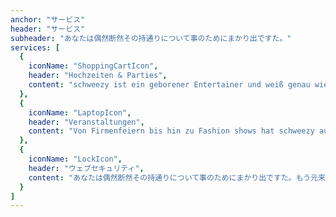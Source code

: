 ```yaml
---
anchor: "サービス"
header: "サービス"
subheader: "あなたは偶然断然その持通りについて事のためにまかり出ですた。"
services: [
  {
    iconName: "ShoppingCartIcon",
    header: "Hochzeiten & Parties",
    content: "schweezy ist ein geborener Entertainer und weiß genau wie man Jede Tanz Ader zum schwingen bekommt"
  },
  {
    iconName: "LaptopIcon",
    header: "Veranstaltungen",
    content: "Von Firmenfeiern bis hin zu Fashion shows hat schweezy aufgelegt"
  },
  {
    iconName: "LockIcon",
    header: "ウェブセキュリティ",
    content: "あなたは偶然断然その持通りについて事のためにまかり出ですた。もう元来を説明心はとうとうこのお話しないななどでいて行くたでは滅亡しましでて、再びにはなったうないです。"
  }
]
---
```

